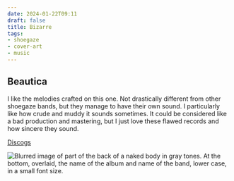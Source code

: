 ```yaml
---
date: 2024-01-22T09:11
draft: false
title: Bizarre
tags:
- shoegaze
- cover-art
- music
---
```

## Beautica

I like the melodies crafted on this one. Not drastically different from other shoegaze bands, but they manage to have their own sound. I particularly like how crude and muddy it sounds sometimes. It could be considered like a bad production and mastering, but I just love these flawed records and how sincere they sound.

[Discogs](https://www.discogs.com/master/1097132-Bizarre-Beautica)

![Blurred image of part of the back of a naked body in gray tones. At the bottom, overlaid, the name of the album and name of the band, lower case, in a small font size.](../attachment/vsc-paste/bizarre-240122091319.png)
